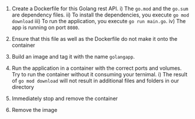 1. Create a Dockerfile for this Golang rest API.
   i) The `go.mod` and the `go.sum` are dependency files.
   ii) To install the dependencies, you execute `go mod download`
   iii) To run the application, you execute `go run main.go`.
   iv) The app is running on port `8080`.

2. Ensure that this file as well as the Dockerfile do not make it onto the container

3. Build an image and tag it with the name `golangapp`.

4. Run the application in a container with the correct ports and volumes. Try to run the container without it consuming your ternimal.
   i) The result of `go mod download` will not result in additional files and folders in our directory

5. Immediately stop and remove the container

6. Remove the image
